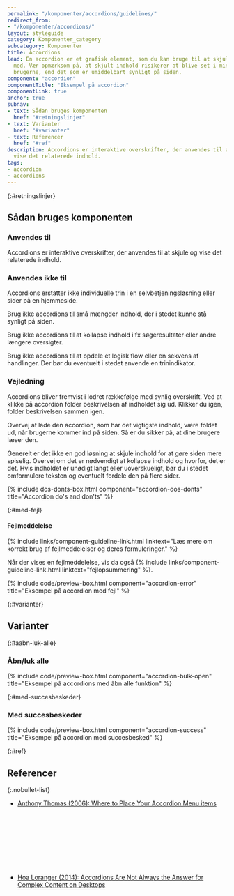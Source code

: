 ```yaml
---
permalink: "/komponenter/accordions/guidelines/"
redirect_from:
- "/komponenter/accordions/"
layout: styleguide
category: Komponenter_category
subcategory: Komponenter
title: Accordions
lead: En accordion er et grafisk element, som du kan bruge til at skjule og vise indhold
  med. Vær opmærksom på, at skjult indhold risikerer at blive set i mindre grad af
  brugerne, end det som er umiddelbart synligt på siden.
component: "accordion"
componentTitle: "Eksempel på accordion"
componentLink: true
anchor: true
subnav:
- text: Sådan bruges komponenten
  href: "#retningslinjer"
- text: Varianter
  href: "#varianter"
- text: Referencer
  href: "#ref"
description: Accordions er interaktive overskrifter, der anvendes til at skjule og
  vise det relaterede indhold.
tags:
- accordion
- accordions
---
```


{:#retningslinjer}
## Sådan bruges komponenten

### Anvendes til  

Accordions er interaktive overskrifter, der anvendes til at skjule og vise det relaterede indhold.

### Anvendes ikke til  

Accordions erstatter ikke individuelle trin i en selvbetjeningsløsning eller sider på en hjemmeside.

Brug ikke accordions til små mængder indhold, der i stedet kunne stå synligt på siden.

Brug ikke accordions til at kollapse indhold i fx søgeresultater eller andre længere oversigter.

Brug ikke accordions til at opdele et logisk flow eller en sekvens af handlinger. Der bør du eventuelt i stedet anvende en trinindikator.

### Vejledning  

Accordions bliver fremvist i lodret rækkefølge med synlig overskrift. Ved at klikke på accordion folder beskrivelsen af indholdet sig ud. Klikker du igen, folder beskrivelsen sammen igen.

Overvej at lade den accordion, som har det vigtigste indhold, være foldet ud, når brugerne kommer ind på siden. Så er du sikker på, at dine brugere læser den.

Generelt er det ikke en god løsning at skjule indhold for at gøre siden mere spiselig. Overvej om det er nødvendigt at kollapse indhold og hvorfor, det er det. Hvis indholdet er unødigt langt eller uoverskueligt, bør du i stedet omformulere teksten og eventuelt fordele den på flere sider.

{% include dos-donts-box.html component="accordion-dos-donts" title="Accordion do's and don'ts" %}

{:#med-fejl}
#### Fejlmeddelelse

{% include links/component-guideline-link.html linktext="Læs mere om korrekt brug af fejlmeddelelser og deres formuleringer." %}

Når der vises en fejlmeddelelse, vis da også {% include links/component-guideline-link.html linktext="fejlopsummering" %}.

{% include code/preview-box.html component="accordion-error" title="Eksempel på accordion med fejl" %}

{:#varianter}
## Varianter

{:#aabn-luk-alle}
### Åbn/luk alle

{% include code/preview-box.html component="accordion-bulk-open" title="Eksempel på accordions med åbn alle funktion" %}

{:#med-succesbeskeder}
### Med succesbeskeder

{% include code/preview-box.html component="accordion-success" title="Eksempel på accordion med succesbesked" %}

{:#ref}
## Referencer

{:.nobullet-list}
- <a href="http://uxmovement.com/navigation/where-to-place-your-accordion-menu-icons/" class="icon-link">Anthony Thomas (2006): Where to Place Your Accordion Menu items<svg class="icon-svg" focusable="false" aria-hidden="true"><use xlink:href="#open-in-new"></use></svg></a>
- <a href="https://www.nngroup.com/articles/accordions-complex-content/" class="icon-link">Hoa Loranger (2014): Accordions Are Not Always the Answer for Complex Content on Desktops<svg class="icon-svg" focusable="false" aria-hidden="true"><use xlink:href="#open-in-new"></use></svg></a>